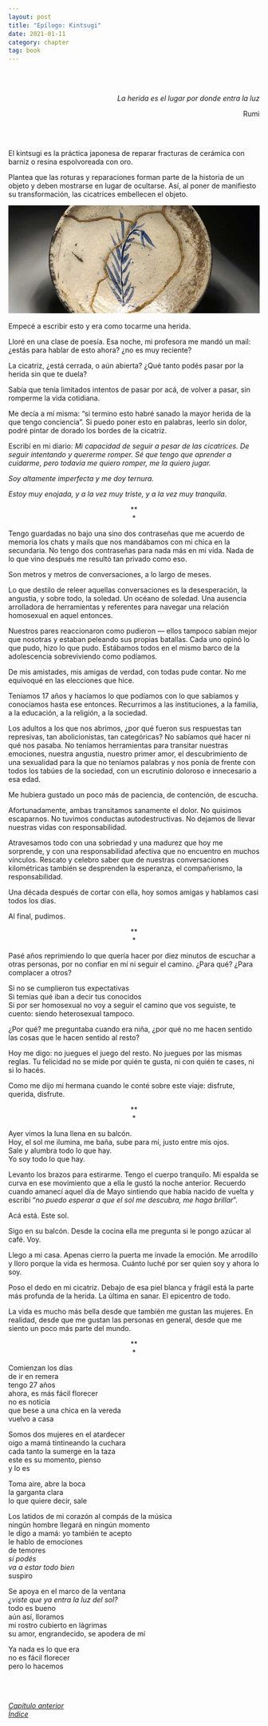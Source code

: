 ```yaml
---
layout: post
title: "Epílogo: Kintsugi"
date: 2021-01-11
category: chapter
tag: book
---
```

<br>
<br>

<p style="text-align: right">
<em>La herida es el lugar por donde entra la luz</em></p>
<p style="text-align: right">
Rumi</p>
<br>
<br>

El kintsugi es la práctica japonesa de reparar fracturas de cerámica con barniz o resina espolvoreada con oro.

Plantea que las roturas y reparaciones forman parte de la historia de un objeto y deben mostrarse en lugar de ocultarse. Así, al poner de manifiesto su transformación, las cicatrices embellecen el objeto.

![image](/assets/img/image1.png)


Empecé a escribir esto y era como tocarme una herida.

Lloré en una clase de poesía. Esa noche, mi profesora me mandó un mail: ¿estás para hablar de esto ahora? ¿no es muy reciente?

La cicatriz, ¿está cerrada, o aún abierta? ¿Qué tanto podés pasar por la herida sin que te duela?

Sabía que tenía limitados intentos de pasar por acá, de volver a pasar, sin romperme la vida cotidiana.

Me decía a mí misma: “si termino esto habré sanado la mayor herida de la que tengo conciencia”. Si puedo poner esto en palabras, leerlo sin dolor, podré pintar de dorado los bordes de la cicatriz.

Escribí en mi diario: _Mi capacidad de seguir a pesar de las cicatrices. De seguir intentando y quererme romper. Sé que tengo que aprender a cuidarme, pero todavía me quiero romper, me la quiero jugar._

_Soy altamente imperfecta y me doy ternura._

_Estoy muy enojada, y a la vez muy triste, y a la vez muy tranquila_.


<p style="text-align: center;">
**<br>
*<br>
</p>


Tengo guardadas no bajo una sino dos contraseñas que me acuerdo de memoria los chats y mails que nos mandábamos con mi chica en la secundaria. No tengo dos contraseñas para nada más en mi vida. Nada de lo que vino después me resultó tan privado como eso.

Son metros y metros de conversaciones, a lo largo de meses.

Lo que destilo de releer aquellas conversaciones es la desesperación, la angustia, y sobre todo, la soledad. Un océano de soledad. Una ausencia arrolladora de herramientas y referentes para navegar una relación homosexual en aquel entonces.

Nuestros pares reaccionaron como pudieron — ellos tampoco sabían mejor que nosotras y estaban peleando sus propias batallas. Cada uno opinó lo que pudo, hizo lo que pudo. Estábamos todos en el mismo barco de la adolescencia sobreviviendo como podíamos.

De mis amistades, mis amigas de verdad, con todas pude contar. No me equivoqué en las elecciones que hice.

Teníamos 17 años y hacíamos lo que podíamos con lo que sabíamos y conocíamos hasta ese entonces. Recurrimos a las instituciones, a la familia, a la educación, a la religión, a la sociedad.

Los adultos a los que nos abrimos, ¿por qué fueron sus respuestas tan represivas, tan abolicionistas, tan categóricas? No sabíamos qué hacer ni qué nos pasaba. No teníamos herramientas para transitar nuestras emociones, nuestra angustia, nuestro primer amor, el descubrimiento de una sexualidad para la que no teníamos palabras y nos ponía de frente con todos los tabúes de la sociedad, con un escrutinio doloroso e innecesario a esa edad.

Me hubiera gustado un poco más de paciencia, de contención, de escucha.

Afortunadamente, ambas transitamos sanamente el dolor. No quisimos escaparnos. No tuvimos conductas autodestructivas. No dejamos de llevar nuestras vidas con responsabilidad.

Atravesamos todo con una sobriedad y una madurez que hoy me sorprende, y con una responsabilidad afectiva que no encuentro en muchos vínculos. Rescato y celebro saber que de nuestras conversaciones kilométricas también se desprenden la esperanza, el compañerismo, la responsabilidad.

Una década después de cortar con ella, hoy somos amigas y hablamos casi todos los días.

Al final, pudimos.

<p style="text-align: center;">
**<br>
*<br>
</p>


Pasé años reprimiendo lo que quería hacer por diez minutos de escuchar a otras personas, por no confiar en mí ni seguir el camino. ¿Para qué? ¿Para complacer a otros?

Si no se cumplieron tus expectativas<br>
Si temías qué iban a decir tus conocidos<br>
Si por ser homosexual no voy a seguir el camino que vos seguiste, te cuento: siendo heterosexual tampoco.<br>

¿Por qué? me preguntaba cuando era niña, ¿por qué no me hacen sentido las cosas que le hacen sentido al resto?

Hoy me digo: no juegues el juego del resto. No juegues por las mismas reglas. Tu felicidad no se mide por quién te gusta, ni con quién te cases, ni si lo hacés.

Como me dijo mi hermana cuando le conté sobre este viaje: disfrute, querida, disfrute.

<p style="text-align: center;">
**<br>
*<br>
</p>


Ayer vimos la luna llena en su balcón.<br>
Hoy, el sol me ilumina, me baña, sube para mí, justo entre mis ojos.<br>
Sale y alumbra todo lo que hay.<br>
Yo soy todo lo que hay.<br>

Levanto los brazos para estirarme. Tengo el cuerpo tranquilo. Mi espalda se curva en ese movimiento que a ella le gustó la noche anterior. Recuerdo cuando amanecí aquel día de Mayo sintiendo que había nacido de vuelta y escribí “_no puedo esperar a que el sol me descubra, me haga brillar_”.

Acá está. Este sol.

Sigo en su balcón. Desde la cocina ella me pregunta si le pongo azúcar al café. Voy.

Llego a mi casa. Apenas cierro la puerta me invade la emoción. Me arrodillo y lloro porque la vida es hermosa. Cuánto luché por ser quien soy y ahora lo soy.

Poso el dedo en mi cicatriz. Debajo de esa piel blanca y frágil está la parte más profunda de la herida. La última en sanar. El epicentro de todo.

La vida es mucho más bella desde que también me gustan las mujeres. En realidad, desde que me gustan las personas en general, desde que me siento un poco más parte del mundo.

<p style="text-align: center;">
**<br>
*<br>
</p>


Comienzan los días<br>
de ir en remera<br>
tengo 27 años<br>
ahora, es más fácil florecer<br>
no es noticia<br>
que bese a una chica en la vereda<br>
vuelvo a casa<br>

Somos dos mujeres en el atardecer<br>
oigo a mamá tintineando la cuchara<br>
cada tanto la sumerge en la taza<br>
este es su momento, pienso<br>
y lo es<br>

Toma aire, abre la boca<br>
la garganta clara<br>
lo que quiere decir, sale<br>

Los latidos de mi corazón al compás de la música<br>
ningún hombre llegará en ningún momento<br>
le digo a mamá: yo también te acepto<br>
le hablo de emociones<br>
de temores<br>
_sí podés<br>
va a estar todo bien_<br>
suspiro<br>

Se apoya en el marco de la ventana<br>
_¿viste que ya entra la luz del sol?_<br>
todo es bueno<br>
aún así, lloramos<br>
mi rostro cubierto en lágrimas<br>
su amor, engrandecido, se apodera de mí<br>

Ya nada es lo que era<br>
no es fácil florecer<br>
pero lo hacemos<br>


<br>
<br>

_[Capítulo anterior](https://youngdel.fi/posts/chapter/2020/10/19/capitulo-10/)_<br>
_[Índice](https://youngdel.fi/book.html)_